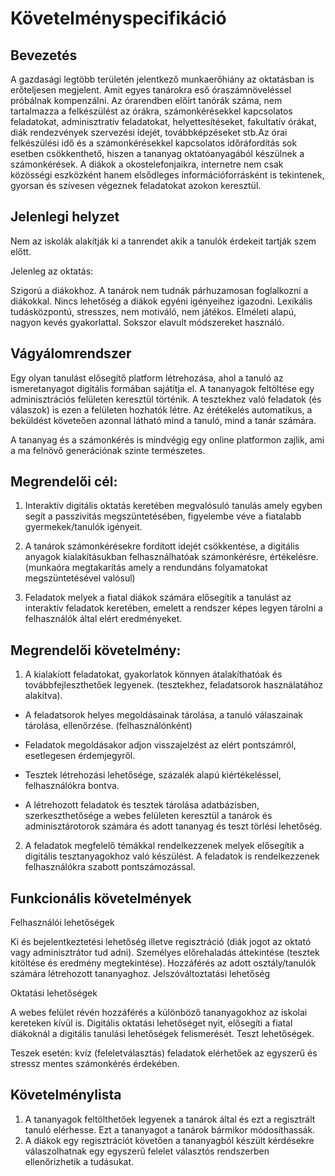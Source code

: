 # Követelményspecifikáció

## Bevezetés
  A gazdasági legtöbb területén jelentkező munkaerőhiány az oktatásban is erőteljesen megjelent. Amit egyes tanárokra eső óraszámnöveléssel próbálnak kompenzálni. Az órarendben előírt tanórák száma, nem tartalmazza a felkészülést az órákra, számonkérésekkel kapcsolatos feladatokat, adminisztratív feladatokat, helyettesítéseket, fakultatív órákat, diák rendezvények szervezési idejét, továbbképzéseket stb.Az órai felkészülési idő és a számonkérésekkel kapcsolatos időráfordítás sok esetben csökkenthető, hiszen a tananyag oktatóanyagából készülnek a számonkérések. A diákok a okostelefonjaikra, internetre nem csak közösségi eszközként hanem elsődleges információforrásként is tekintenek, gyorsan és szívesen végeznek feladatokat azokon keresztül.

## Jelenlegi helyzet

Nem az iskolák alakítják ki a tanrendet akik a tanulók érdekeit tartják szem előtt.

Jelenleg az oktatás:

Szigorú a diákokhoz.
A tanárok nem tudnák párhuzamosan foglalkozni a diákokkal.
Nincs lehetőség a diákok egyéni igényeihez igazodni.
Lexikális tudásközpontú, stresszes, nem motiváló, nem játékos.
Elméleti alapú, nagyon kevés gyakorlattal.
Sokszor elavult módszereket használó.

## Vágyálomrendszer
Egy olyan tanulást elősegítő platform létrehozása, ahol a tanuló az ismeretanyagot digitális formában sajátítja el. A tananyagok feltöltése egy adminisztrációs felületen keresztül történik. A tesztekhez való feladatok (és válaszok) is ezen a felületen hozhatók létre. Az érétékelés automatikus, a beküldést követeően azonnal látható mind a tanuló, mind a tanár számára.

A tananyag és a számonkérés is mindvégig egy online platformon zajlik, ami a ma felnövő generációnak szinte természetes. 

## Megrendelői cél: 

1. Interaktív digitális oktatás keretében megvalósuló tanulás amely egyben segít a passzivitás megszüntetésében, figyelembe véve a fiatalabb gyermekek/tanulók igényeit. 

2. A tanárok számonkérésekre fordított idejét csökkentése, a digitális anyagok kialakításukban felhasználhatóak számonkérésre, értékelésre. (munkaóra megtakarítás amely a rendundáns folyamatokat megszüntetésével valósul)

3. Feladatok melyek a fiatal diákok számára elősegítik a tanulást az interaktív feladatok keretében, emelett a rendszer képes legyen tárolni a felhasználók által elért eredményeket.

## Megrendelői követelmény:

1. A kialakíott feladatokat, gyakorlatok könnyen átalakíthatóak és továbbfejleszthetőek legyenek. (tesztekhez, feladatsorok használatához alakítva). 

 - A feladatsorok helyes megoldásainak tárolása, a tanuló válaszainak tárolása, ellenőrzése. (felhasználónként) 
 
 - Feladatok megoldásakor adjon visszajelzést az elért pontszámról, esetlegesen érdemjegyről.
 - Tesztek létrehozási lehetősége, százalék alapú kiértékeléssel, felhasználókra bontva.
 
 - A létrehozott feladatok és tesztek tárolása adatbázisben, szerkeszthetősége a webes felületen keresztül a tanárok és adminisztárotorok 
   számára és adott tananyag és teszt törlési lehetőség.
   
2. A feladatok megfelelő témákkal rendelkezzenek melyek elősegítik a digitális tesztanyagokhoz való készülést.
A feladatok is rendelkezzenek felhasználókra szabott pontszámozással.

## Funkcionális követelmények

Felhasználói lehetőségek

Ki és bejelentkeztetési lehetőség illetve regisztráció (diák jogot az oktató vagy adminisztrátor tud adni).
Személyes előrehaladás áttekintése (tesztek kitöltése és eredmény megtekintése).
Hozzáférés az adott osztály/tanulók számára létrehozott tananyaghoz.
Jelszóváltoztatási lehetőség

Oktatási lehetőségek

A webes felület révén hozzáférés a különböző tananyagokhoz az iskolai kereteken kívül is.
Digitális oktatási lehetőséget nyit, elősegíti a fiatal diákoknál a digitális tanulási lehetőségek felismerését.
Teszt lehetőségek.

Teszek esetén: kvíz (feleletválasztás) feladatok elérhetőek az egyszerű és stressz mentes számonkérés érdekében.

## Követelménylista
1. A tananyagok feltölthetőek legyenek a tanárok által és ezt a regisztrált tanuló elérhesse. Ezt a tananyagot a tanárok bármikor módosíthassák.
2. A diákok egy regisztrációt követően a tananyagból készült kérdésekre válaszolhatnak egy egyszerű felelet választós rendszerben ellenőrizhetik a tudásukat.
